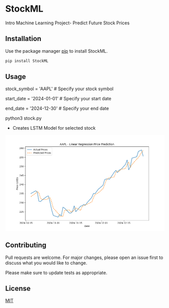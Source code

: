 # StockML

Intro Machine Learning Project- Predict Future Stock Prices
## Installation

Use the package manager [pip](url) to install StockML.

```bash
pip install StockML
```

## Usage

stock_symbol = 'AAPL'  # Specify your stock symbol

start_date = '2024-01-01' # Specify your start date

end_date = '2024-12-30' # Specify your end date

python3 stock.py
  - Creates LSTM Model for selected stock

![AAPL24](https://github.com/jzhu1213/StockML/blob/main/plots/AAPL.png?raw=true)

## Contributing

Pull requests are welcome. For major changes, please open an issue first
to discuss what you would like to change.

Please make sure to update tests as appropriate.

## License

[MIT](https://choosealicense.com/licenses/mit/)
